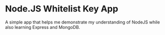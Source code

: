 # Node.JS Whitelist Key App

A simple app that helps me demonstrate my understanding of NodeJS while also learning Express and MongoDB.